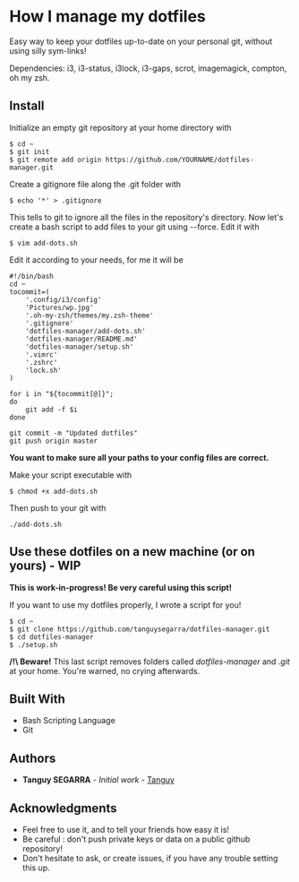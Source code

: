 # How I manage my dotfiles

Easy way to keep your dotfiles up-to-date on your personal git, without using silly sym-links!

Dependencies: i3, i3-status, i3lock, i3-gaps, scrot, imagemagick, compton, oh my zsh.

## Install

Initialize an empty git repository at your home directory with

```
$ cd ~
$ git init
$ git remote add origin https://github.com/YOURNAME/dotfiles-manager.git
```

Create a gitignore file along the .git folder with

```
$ echo '*' > .gitignore
```

This tells to git to ignore all the files in the repository's directory.
Now let's create a bash script to add files to your git using --force. Edit it with

```
$ vim add-dots.sh
```

Edit it according to your needs, for me it will be 

```
#!/bin/bash
cd ~
tocommit=(
	'.config/i3/config'
	'Pictures/wp.jpg'
	'.oh-my-zsh/themes/my.zsh-theme'
	'.gitignore'
    'dotfiles-manager/add-dots.sh'
	'dotfiles-manager/README.md'
    'dotfiles-manager/setup.sh'
	'.vimrc'
	'.zshrc'
	'lock.sh'
)

for i in "${tocommit[@]}";
do
    git add -f $i
done

git commit -m "Updated dotfiles"
git push origin master
```

**You want to make sure all your paths to your config files are correct.**  

Make your script executable with

```
$ chmod +x add-dots.sh
```

Then push to your git with

```
./add-dots.sh
```

## Use these dotfiles on a new machine (or on yours) - WIP 

**This is work-in-progress! Be very careful using this script!**

If you want to use my dotfiles properly, I wrote a script for you! 

```
$ cd ~
$ git clone https://github.com/tanguysegarra/dotfiles-manager.git
$ cd dotfiles-manager
$ ./setup.sh
```

**/!\ Beware!** This last script removes folders called *dotfiles-manager* and *.git* at your home. You're warned, no crying afterwards.

## Built With

* Bash Scripting Language
* Git

## Authors

* **Tanguy SEGARRA** - *Initial work* - [Tanguy](https://github.com/tanguysegarra/)

## Acknowledgments

* Feel free to use it, and to tell your friends how easy it is!
* Be careful : don't push private keys or data on a public github repository!
* Don't hesitate to ask, or create issues, if you have any trouble setting this up.
